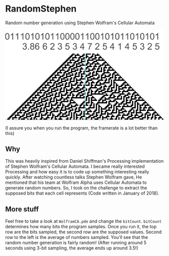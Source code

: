 # RandomStephen
Random number generation using Stephen Wolfram's Cellular Automata

![Snippet of how random number generation takes place](https://github.com/lchsam/RandomStephen/blob/master/ca.gif)

(I assure you when you run the program, the framerate is a lot better than this)

## Why
This was heavily inspired from Daniel Shiffman's Processing implementation of Stephen Wolfram's Cellular Automata. I became really interested Processing and how easy it is to code up something interesting really quickly. After watching countless talks Stephen Wolfram gave, He mentioned that his team at Wolfram Alpha uses Cellular Automata to generate random numbers. So, I took on the challenge to extract the supposed bits that each cell represents (Code written in January of 2018).

## More stuff
Feel free to take a look at `WolframCA.pde` and change the `bitCount`. `bitCount` determines how many bits the program samples. Once you run it, the top row are the bits sampled, the second row are the supposed values. Second row to the left is the average of numbers sampled. You'll see that the random number generation is fairly random! (After running around 5 seconds using 3-bit sampling, the average ends up around 3.5!)

